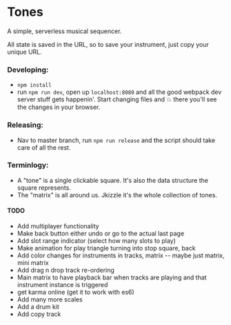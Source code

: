 # Tones

A simple, serverless musical sequencer.

All state is saved in the URL, so to save your instrument, just copy your unique URL.

### Developing:
* `npm install`
* run `npm run dev`, open up `localhost:8080` and all the good webpack dev server stuff gets happenin'.
  Start changing files and :boom: there you'll see the changes in your browser.

### Releasing:
* Nav to master branch, run `npm run release` and the script should take care of all the rest.

### Terminlogy:
* A "tone" is a single clickable square. It's also the data structure the square represents.
* The "matrix" is all around us. Jkizzle it's the whole collection of tones.

#### TODO
* Add multiplayer functionality
* Make back button either undo or go to the actual last page
* Add slot range indicator (select how many slots to play)
* Make animation for play triangle turning into stop square, back
* Add color changes for instruments in tracks, matrix -- maybe just matrix, mini matrix
* Add drag n drop track re-ordering
* Main matrix to have playback bar when tracks are playing and that instrument instance is triggered
* get karma online (get it to work with es6)
* Add many more scales
* Add a drum kit
* Add copy track
